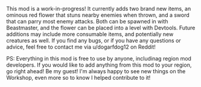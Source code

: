 This mod is a work-in-progress! It currently adds two brand new items, an ominous red flower that stuns nearby enemies when thrown, and a sword that can parry most enemy attacks.
Both can be spawned in with Beastmaster, and the flower can be placed into a level with Devtools. Future additions may include more consumable items, and potentially new creatures as well.
If you find any bugs, or if you have any questions or advice, feel free to contact me via u/dogarfdog12 on Reddit!

PS: Everything in this mod is free to use by anyone, includinag region mod developers. If you would like to add anything from this mod to your region, go right ahead!
Be my guest! I'm always happy to see new things on the Workshop, even more so to know I helped contribute to it!
